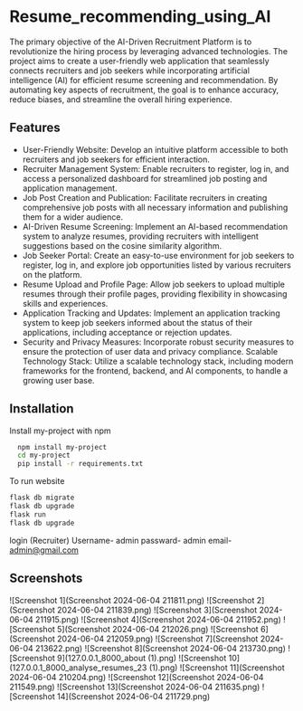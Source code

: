 
# Resume_recommending_using_AI

The primary objective of the AI-Driven Recruitment Platform is to revolutionize the hiring process by leveraging advanced technologies. The project aims to create a user-friendly web application that seamlessly connects recruiters and job seekers while incorporating artificial intelligence (AI) for efficient resume screening and recommendation. By automating key aspects of recruitment, the goal is to enhance accuracy, reduce biases, and streamline the overall hiring experience.


## Features

-	User-Friendly Website:
Develop an intuitive platform accessible to both recruiters and job seekers for efficient interaction.
-   Recruiter Management System:
Enable recruiters to register, log in, and access a personalized dashboard for streamlined job posting and application management.
-	Job Post Creation and Publication:
Facilitate recruiters in creating comprehensive job posts with all necessary information and publishing them for a wider audience.
-	AI-Driven Resume Screening:
Implement an AI-based recommendation system to analyze resumes, providing recruiters with intelligent suggestions based on the cosine similarity algorithm.
-	Job Seeker Portal:
Create an easy-to-use environment for job seekers to register, log in, and explore job opportunities listed by various recruiters on the platform.
-	Resume Upload and Profile Page:
Allow job seekers to upload multiple resumes through their profile pages, providing flexibility in showcasing skills and experiences.
-	Application Tracking and Updates:
Implement an application tracking system to keep job seekers informed about the status of their applications, including acceptance or rejection updates.
-	Security and Privacy Measures:
Incorporate robust security measures to ensure the protection of user data and privacy compliance.
	Scalable Technology Stack:
Utilize a scalable technology stack, including modern frameworks for the frontend, backend, and AI components, to handle a growing user base.



## Installation

Install my-project with npm

```bash
  npm install my-project
  cd my-project
  pip install -r requirements.txt
```
 To run website
```bash
flask db migrate
flask db upgrade
flask run
flask db upgrade
```
login (Recruiter)
Username- admin
passward- admin
email- admin@gmail.com

## Screenshots

![Screenshot 1](Screenshot 2024-06-04 211811.png)
![Screenshot 2](Screenshot 2024-06-04 211839.png)
![Screenshot 3](Screenshot 2024-06-04 211915.png)
![Screenshot 4](Screenshot 2024-06-04 211952.png)
![Screenshot 5](Screenshot 2024-06-04 212026.png)
![Screenshot 6](Screenshot 2024-06-04 212059.png)
![Screenshot 7](Screenshot 2024-06-04 213622.png)
![Screenshot 8](Screenshot 2024-06-04 213730.png)
![Screenshot 9](127.0.0.1_8000_about (1).png)
![Screenshot 10](127.0.0.1_8000_analyse_resumes_23 (1).png)
![Screenshot 11](Screenshot 2024-06-04 210204.png)
![Screenshot 12](Screenshot 2024-06-04 211549.png)
![Screenshot 13](Screenshot 2024-06-04 211635.png)
![Screenshot 14](Screenshot 2024-06-04 211729.png)
